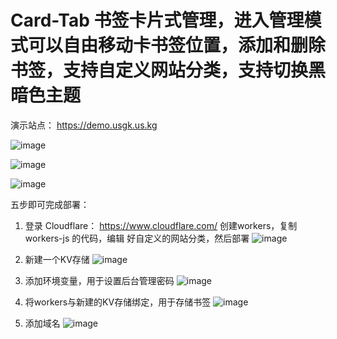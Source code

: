 # Card-Tab 书签卡片式管理，进入管理模式可以自由移动卡书签位置，添加和删除书签，支持自定义网站分类，支持切换黑暗色主题

演示站点： https://demo.usgk.us.kg

![image](https://github.com/user-attachments/assets/27ed657c-5b88-4793-9c9d-76bb1ba93b81)

![image](https://github.com/user-attachments/assets/e8d49bee-7102-48b6-aabc-8722378302c3)

![image](https://github.com/user-attachments/assets/aff36d9a-4f02-443d-8d3b-f76f8bd41849)


五步即可完成部署：
1. 登录 Cloudflare：   https://www.cloudflare.com/  创建workers，复制workers-js 的代码，编辑
   好自定义的网站分类，然后部署
![image](https://github.com/user-attachments/assets/dc7996e6-2631-46d1-9c0c-c6999fc1e1ce)

2. 新建一个KV存储
![image](https://github.com/user-attachments/assets/706a7735-b47a-4f66-bdb4-827c38be692b)

3. 添加环境变量，用于设置后台管理密码
![image](https://github.com/user-attachments/assets/532dcb8f-dc30-4ca9-aac9-21ef546bf367)

4. 将workers与新建的KV存储绑定，用于存储书签
![image](https://github.com/user-attachments/assets/9b166809-5b1e-451e-be99-253f6e60be54)

5. 添加域名
![image](https://github.com/user-attachments/assets/4f23eab6-e94c-49b1-9198-3c8e05dffa8a)
